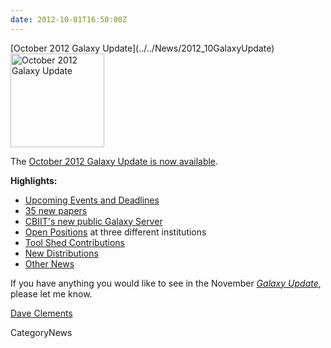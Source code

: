 ```yaml
---
date: 2012-10-01T16:50:00Z
---
```

<div class='newsItemHeader'>[October 2012 Galaxy Update](../../News/2012_10GalaxyUpdate)</div>

<div class='right'><a href='/GalaxyUpdates/2012_10'><img src='/Images/Logos/GalaxyUpdate200.png' alt='October 2012 Galaxy Update' width=150 /></a></div>

The [October 2012 Galaxy Update is now available](../../GalaxyUpdates/2012_10). 

**Highlights:**

* [Upcoming Events and Deadlines](/GalaxyUpdates/2012_10#upcoming-events-and-deadlines)
* [35 new papers](/GalaxyUpdates/2012_10#new-papers)
* [CBIIT's new public Galaxy Server](/GalaxyUpdates/2012_10#new-public-server-cbiit)
* [Open Positions](/GalaxyUpdates/2012_10#whos-hiring) at three different institutions
* [Tool Shed Contributions](/GalaxyUpdates/2012_10#tool-shed-contributions)
* [New Distributions](/GalaxyUpdates/2012_10#new-distributionss)
* [Other News](/GalaxyUpdates/2012_10#other-news)

If you have anything you would like to see in the November *[Galaxy Update](../../GalaxyUpdates)*, please let me know.

[Dave Clements](../../DaveClements)


CategoryNews
